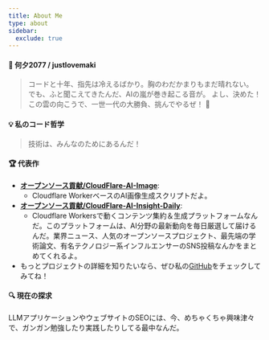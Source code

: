 ```yaml
---
title: About Me
type: about
sidebar:
  exclude: true
---
```

#### 🌟 何夕2077 / justlovemaki

> コードと十年、指先は冷えるばかり。胸のわだかまりもまだ晴れない。
> でも、ふと聞こえてきたんだ、AIの嵐が巻き起こる音が。
> よし、決めた！この雲の向こうで、一世一代の大勝負、挑んでやるぜ！ 💪

#### 💡 私のコード哲学

> 技術は、みんなのためにあるんだ！

#### 🏆 代表作

*   **[オープンソース貢献/CloudFlare-AI-Image](https://github.com/justlovemaki/CloudFlare-AI-Image)**:
    *   Cloudflare WorkerベースのAI画像生成スクリプトだよ。
*   **[オープンソース貢献/CloudFlare-AI-Insight-Daily](https://github.com/justlovemaki/CloudFlare-AI-Insight-Daily)**:
    *   Cloudflare Workersで動くコンテンツ集約＆生成プラットフォームなんだ。このプラットフォームは、AI分野の最新動向を毎日厳選して届けるんだ。業界ニュース、人気のオープンソースプロジェクト、最先端の学術論文、有名テクノロジー系インフルエンサーのSNS投稿なんかをまとめてくれるよ。
*   もっとプロジェクトの詳細を知りたいなら、ぜひ私の[GitHub](https://github.com/justlovemaki)をチェックしてみてね！

#### 🔍 現在の探求

LLMアプリケーションやウェブサイトのSEOには、今、めちゃくちゃ興味津々で、ガンガン勉強したり実践したりしてる最中なんだ。